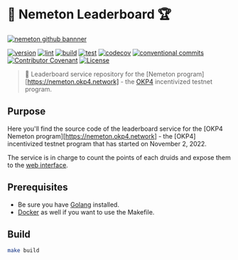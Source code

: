 # 🧙 Nemeton Leaderboard 🏆

[![nemeton github bannner](./etc/image/nemeton-banner.jpg)](https://nemeton.okp4.network)

[![version](https://img.shields.io/github/v/release/okp4/nemeton-leaderboard?style=for-the-badge&logo=github)](https://github.com/okp4/nemeton-leaderboard/releases)
[![lint](https://img.shields.io/github/workflow/status/okp4/nemeton-leaderboard/Lint?label=lint&style=for-the-badge&logo=github)](https://github.com/okp4/nemeton-leaderboard/actions/workflows/lint.yml)
[![build](https://img.shields.io/github/workflow/status/okp4/nemeton-leaderboard/Build?label=build&style=for-the-badge&logo=github)](https://github.com/okp4/nemeton-leaderboard/actions/workflows/build.yml)
[![test](https://img.shields.io/github/workflow/status/okp4/nemeton-leaderboard/Test?label=test&style=for-the-badge&logo=github)](https://github.com/okp4/nemeton-leaderboard/actions/workflows/test.yml)
[![codecov](https://img.shields.io/codecov/c/github/okp4/nemeton-leaderboard?style=for-the-badge&token=6NL9ICGZQS&logo=codecov)](https://codecov.io/gh/okp4/nemeton-leaderboard)
[![conventional commits](https://img.shields.io/badge/Conventional%20Commits-1.0.0-yellow.svg?style=for-the-badge&logo=conventionalcommits)](https://conventionalcommits.org)
[![Contributor Covenant](https://img.shields.io/badge/Contributor%20Covenant-2.1-4baaaa.svg?style=for-the-badge)](https://github.com/okp4/.github/blob/main/CODE_OF_CONDUCT.md)
[![License](https://img.shields.io/badge/License-BSD_3--Clause-blue.svg?style=for-the-badge)](https://opensource.org/licenses/BSD-3-Clause)

> 🧙 Leaderboard service repository for the [Nemeton program][https://nemeton.okp4.network] - the [OKP4](https://okp4.network/) incentivized testnet program.

## Purpose

Here you'll find the source code of the leaderboard service for the [OKP4 Nemeton program][https://nemeton.okp4.network] - the [OKP4] incentivized testnet program that has started on November 2, 2022.

The service is in charge to count the points of each druids and expose them to the [web interface](https://github.com/okp4/nemeton-web).

## Prerequisites

- Be sure you have [Golang](https://go.dev/doc/install) installed.
- [Docker](https://docs.docker.com/engine/install/) as well if you want to use the Makefile.

## Build

```sh
make build
```
